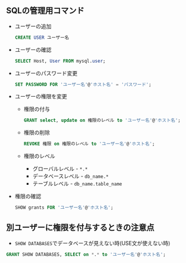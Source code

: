 ## SQLの管理用コマンド

- ユーザーの追加
    ```sql
    CREATE USER ユーザー名
    ```

- ユーザーの確認
    ```sql
    SELECT Host, User FROM mysql.user;
    ```

- ユーザーのパスワード変更
    ```sql
    SET PASSWORD FOR 'ユーザー名'@'ホスト名' = 'パスワード';
    ```

- ユーザーの権限を変更
    - 権限の付与
        ```sql
        GRANT select, update on 権限のレベル to 'ユーザー名'@'ホスト名';
        ```

    - 権限の削除
        ```sql
        REVOKE 権限 on 権限のレベル to 'ユーザー名'@'ホスト名';
        ```
    
    - 権限のレベル
        
        - グローバルレベル - `*.*`
        - データベースレベル - `db_name.*`
        - テーブルレベル - `db_name.table_name`


- 権限の確認
    ```sql
    SHOW grants FOR 'ユーザー名'@'ホスト名';
    ```

## 別ユーザーに権限を付与するときの注意点
- `SHOW DATABASES`でデータベースが見えない時(USE文が使えない時)
```sql
GRANT SHOW DATABASES, SELECT on *.* to 'ユーザー名'@'ホスト名';
```